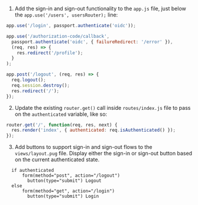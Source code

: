 1. Add the sign-in and sign-out functionality to the `app.js` file, just below the `app.use('/users', usersRouter);` line:

```js
app.use('/login', passport.authenticate('oidc'));

app.use('/authorization-code/callback',
  passport.authenticate('oidc', { failureRedirect: '/error' }),
  (req, res) => {
    res.redirect('/profile');
  }
);

app.post('/logout', (req, res) => {
  req.logout();
  req.session.destroy();
  res.redirect('/');
});
```

2. Update the existing `router.get()` call inside `routes/index.js` file to pass on the `authenticated` variable, like so:

```js
router.get('/', function(req, res, next) {
  res.render('index', { authenticated: req.isAuthenticated() });
});
```

3. Add buttons to support sign-in and sign-out flows to the `views/layout.pug` file. Display either the sign-in or sign-out button based on the current authenticated state.

```pug
  if authenticated
      form(method="post", action="/logout")
        button(type="submit") Logout
  else
      form(method="get", action="/login")
        button(type="submit") Login
```
